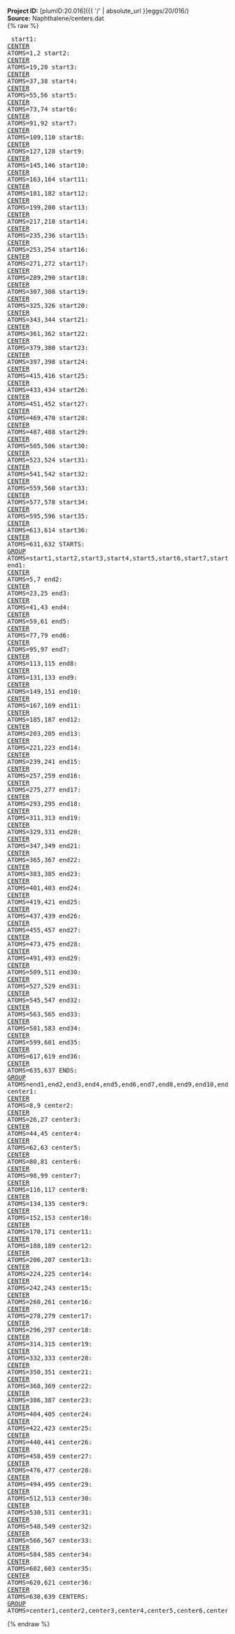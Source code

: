 **Project ID:** [plumID:20.016]({{ '/' | absolute_url }}eggs/20/016/)  
**Source:** Naphthalene/centers.dat  
{% raw %}<pre>
start1: <a href="https://plumed.github.io/doc-master/user-doc/html/_c_e_n_t_e_r.html">CENTER</a> ATOMS=1,2
start2: <a href="https://plumed.github.io/doc-master/user-doc/html/_c_e_n_t_e_r.html">CENTER</a> ATOMS=19,20
start3: <a href="https://plumed.github.io/doc-master/user-doc/html/_c_e_n_t_e_r.html">CENTER</a> ATOMS=37,38
start4: <a href="https://plumed.github.io/doc-master/user-doc/html/_c_e_n_t_e_r.html">CENTER</a> ATOMS=55,56
start5: <a href="https://plumed.github.io/doc-master/user-doc/html/_c_e_n_t_e_r.html">CENTER</a> ATOMS=73,74
start6: <a href="https://plumed.github.io/doc-master/user-doc/html/_c_e_n_t_e_r.html">CENTER</a> ATOMS=91,92
start7: <a href="https://plumed.github.io/doc-master/user-doc/html/_c_e_n_t_e_r.html">CENTER</a> ATOMS=109,110
start8: <a href="https://plumed.github.io/doc-master/user-doc/html/_c_e_n_t_e_r.html">CENTER</a> ATOMS=127,128
start9: <a href="https://plumed.github.io/doc-master/user-doc/html/_c_e_n_t_e_r.html">CENTER</a> ATOMS=145,146
start10: <a href="https://plumed.github.io/doc-master/user-doc/html/_c_e_n_t_e_r.html">CENTER</a> ATOMS=163,164
start11: <a href="https://plumed.github.io/doc-master/user-doc/html/_c_e_n_t_e_r.html">CENTER</a> ATOMS=181,182
start12: <a href="https://plumed.github.io/doc-master/user-doc/html/_c_e_n_t_e_r.html">CENTER</a> ATOMS=199,200
start13: <a href="https://plumed.github.io/doc-master/user-doc/html/_c_e_n_t_e_r.html">CENTER</a> ATOMS=217,218
start14: <a href="https://plumed.github.io/doc-master/user-doc/html/_c_e_n_t_e_r.html">CENTER</a> ATOMS=235,236
start15: <a href="https://plumed.github.io/doc-master/user-doc/html/_c_e_n_t_e_r.html">CENTER</a> ATOMS=253,254
start16: <a href="https://plumed.github.io/doc-master/user-doc/html/_c_e_n_t_e_r.html">CENTER</a> ATOMS=271,272
start17: <a href="https://plumed.github.io/doc-master/user-doc/html/_c_e_n_t_e_r.html">CENTER</a> ATOMS=289,290
start18: <a href="https://plumed.github.io/doc-master/user-doc/html/_c_e_n_t_e_r.html">CENTER</a> ATOMS=307,308
start19: <a href="https://plumed.github.io/doc-master/user-doc/html/_c_e_n_t_e_r.html">CENTER</a> ATOMS=325,326
start20: <a href="https://plumed.github.io/doc-master/user-doc/html/_c_e_n_t_e_r.html">CENTER</a> ATOMS=343,344
start21: <a href="https://plumed.github.io/doc-master/user-doc/html/_c_e_n_t_e_r.html">CENTER</a> ATOMS=361,362
start22: <a href="https://plumed.github.io/doc-master/user-doc/html/_c_e_n_t_e_r.html">CENTER</a> ATOMS=379,380
start23: <a href="https://plumed.github.io/doc-master/user-doc/html/_c_e_n_t_e_r.html">CENTER</a> ATOMS=397,398
start24: <a href="https://plumed.github.io/doc-master/user-doc/html/_c_e_n_t_e_r.html">CENTER</a> ATOMS=415,416
start25: <a href="https://plumed.github.io/doc-master/user-doc/html/_c_e_n_t_e_r.html">CENTER</a> ATOMS=433,434
start26: <a href="https://plumed.github.io/doc-master/user-doc/html/_c_e_n_t_e_r.html">CENTER</a> ATOMS=451,452
start27: <a href="https://plumed.github.io/doc-master/user-doc/html/_c_e_n_t_e_r.html">CENTER</a> ATOMS=469,470
start28: <a href="https://plumed.github.io/doc-master/user-doc/html/_c_e_n_t_e_r.html">CENTER</a> ATOMS=487,488
start29: <a href="https://plumed.github.io/doc-master/user-doc/html/_c_e_n_t_e_r.html">CENTER</a> ATOMS=505,506
start30: <a href="https://plumed.github.io/doc-master/user-doc/html/_c_e_n_t_e_r.html">CENTER</a> ATOMS=523,524
start31: <a href="https://plumed.github.io/doc-master/user-doc/html/_c_e_n_t_e_r.html">CENTER</a> ATOMS=541,542
start32: <a href="https://plumed.github.io/doc-master/user-doc/html/_c_e_n_t_e_r.html">CENTER</a> ATOMS=559,560
start33: <a href="https://plumed.github.io/doc-master/user-doc/html/_c_e_n_t_e_r.html">CENTER</a> ATOMS=577,578
start34: <a href="https://plumed.github.io/doc-master/user-doc/html/_c_e_n_t_e_r.html">CENTER</a> ATOMS=595,596
start35: <a href="https://plumed.github.io/doc-master/user-doc/html/_c_e_n_t_e_r.html">CENTER</a> ATOMS=613,614
start36: <a href="https://plumed.github.io/doc-master/user-doc/html/_c_e_n_t_e_r.html">CENTER</a> ATOMS=631,632
STARTS: <a href="https://plumed.github.io/doc-master/user-doc/html/_g_r_o_u_p.html">GROUP</a> ATOMS=start1,start2,start3,start4,start5,start6,start7,start8,start9,start10,start11,start12,start13,start14,start15,start16,start17,start18,start19,start20,start21,start22,start23,start24,start25,start26,start27,start28,start29,start30,start31,start32,start33,start34,start35,start36
end1: <a href="https://plumed.github.io/doc-master/user-doc/html/_c_e_n_t_e_r.html">CENTER</a> ATOMS=5,7
end2: <a href="https://plumed.github.io/doc-master/user-doc/html/_c_e_n_t_e_r.html">CENTER</a> ATOMS=23,25
end3: <a href="https://plumed.github.io/doc-master/user-doc/html/_c_e_n_t_e_r.html">CENTER</a> ATOMS=41,43
end4: <a href="https://plumed.github.io/doc-master/user-doc/html/_c_e_n_t_e_r.html">CENTER</a> ATOMS=59,61
end5: <a href="https://plumed.github.io/doc-master/user-doc/html/_c_e_n_t_e_r.html">CENTER</a> ATOMS=77,79
end6: <a href="https://plumed.github.io/doc-master/user-doc/html/_c_e_n_t_e_r.html">CENTER</a> ATOMS=95,97
end7: <a href="https://plumed.github.io/doc-master/user-doc/html/_c_e_n_t_e_r.html">CENTER</a> ATOMS=113,115
end8: <a href="https://plumed.github.io/doc-master/user-doc/html/_c_e_n_t_e_r.html">CENTER</a> ATOMS=131,133
end9: <a href="https://plumed.github.io/doc-master/user-doc/html/_c_e_n_t_e_r.html">CENTER</a> ATOMS=149,151
end10: <a href="https://plumed.github.io/doc-master/user-doc/html/_c_e_n_t_e_r.html">CENTER</a> ATOMS=167,169
end11: <a href="https://plumed.github.io/doc-master/user-doc/html/_c_e_n_t_e_r.html">CENTER</a> ATOMS=185,187
end12: <a href="https://plumed.github.io/doc-master/user-doc/html/_c_e_n_t_e_r.html">CENTER</a> ATOMS=203,205
end13: <a href="https://plumed.github.io/doc-master/user-doc/html/_c_e_n_t_e_r.html">CENTER</a> ATOMS=221,223
end14: <a href="https://plumed.github.io/doc-master/user-doc/html/_c_e_n_t_e_r.html">CENTER</a> ATOMS=239,241
end15: <a href="https://plumed.github.io/doc-master/user-doc/html/_c_e_n_t_e_r.html">CENTER</a> ATOMS=257,259
end16: <a href="https://plumed.github.io/doc-master/user-doc/html/_c_e_n_t_e_r.html">CENTER</a> ATOMS=275,277
end17: <a href="https://plumed.github.io/doc-master/user-doc/html/_c_e_n_t_e_r.html">CENTER</a> ATOMS=293,295
end18: <a href="https://plumed.github.io/doc-master/user-doc/html/_c_e_n_t_e_r.html">CENTER</a> ATOMS=311,313
end19: <a href="https://plumed.github.io/doc-master/user-doc/html/_c_e_n_t_e_r.html">CENTER</a> ATOMS=329,331
end20: <a href="https://plumed.github.io/doc-master/user-doc/html/_c_e_n_t_e_r.html">CENTER</a> ATOMS=347,349
end21: <a href="https://plumed.github.io/doc-master/user-doc/html/_c_e_n_t_e_r.html">CENTER</a> ATOMS=365,367
end22: <a href="https://plumed.github.io/doc-master/user-doc/html/_c_e_n_t_e_r.html">CENTER</a> ATOMS=383,385
end23: <a href="https://plumed.github.io/doc-master/user-doc/html/_c_e_n_t_e_r.html">CENTER</a> ATOMS=401,403
end24: <a href="https://plumed.github.io/doc-master/user-doc/html/_c_e_n_t_e_r.html">CENTER</a> ATOMS=419,421
end25: <a href="https://plumed.github.io/doc-master/user-doc/html/_c_e_n_t_e_r.html">CENTER</a> ATOMS=437,439
end26: <a href="https://plumed.github.io/doc-master/user-doc/html/_c_e_n_t_e_r.html">CENTER</a> ATOMS=455,457
end27: <a href="https://plumed.github.io/doc-master/user-doc/html/_c_e_n_t_e_r.html">CENTER</a> ATOMS=473,475
end28: <a href="https://plumed.github.io/doc-master/user-doc/html/_c_e_n_t_e_r.html">CENTER</a> ATOMS=491,493
end29: <a href="https://plumed.github.io/doc-master/user-doc/html/_c_e_n_t_e_r.html">CENTER</a> ATOMS=509,511
end30: <a href="https://plumed.github.io/doc-master/user-doc/html/_c_e_n_t_e_r.html">CENTER</a> ATOMS=527,529
end31: <a href="https://plumed.github.io/doc-master/user-doc/html/_c_e_n_t_e_r.html">CENTER</a> ATOMS=545,547
end32: <a href="https://plumed.github.io/doc-master/user-doc/html/_c_e_n_t_e_r.html">CENTER</a> ATOMS=563,565
end33: <a href="https://plumed.github.io/doc-master/user-doc/html/_c_e_n_t_e_r.html">CENTER</a> ATOMS=581,583
end34: <a href="https://plumed.github.io/doc-master/user-doc/html/_c_e_n_t_e_r.html">CENTER</a> ATOMS=599,601
end35: <a href="https://plumed.github.io/doc-master/user-doc/html/_c_e_n_t_e_r.html">CENTER</a> ATOMS=617,619
end36: <a href="https://plumed.github.io/doc-master/user-doc/html/_c_e_n_t_e_r.html">CENTER</a> ATOMS=635,637
ENDS: <a href="https://plumed.github.io/doc-master/user-doc/html/_g_r_o_u_p.html">GROUP</a> ATOMS=end1,end2,end3,end4,end5,end6,end7,end8,end9,end10,end11,end12,end13,end14,end15,end16,end17,end18,end19,end20,end21,end22,end23,end24,end25,end26,end27,end28,end29,end30,end31,end32,end33,end34,end35,end36
center1: <a href="https://plumed.github.io/doc-master/user-doc/html/_c_e_n_t_e_r.html">CENTER</a> ATOMS=8,9
center2: <a href="https://plumed.github.io/doc-master/user-doc/html/_c_e_n_t_e_r.html">CENTER</a> ATOMS=26,27
center3: <a href="https://plumed.github.io/doc-master/user-doc/html/_c_e_n_t_e_r.html">CENTER</a> ATOMS=44,45
center4: <a href="https://plumed.github.io/doc-master/user-doc/html/_c_e_n_t_e_r.html">CENTER</a> ATOMS=62,63
center5: <a href="https://plumed.github.io/doc-master/user-doc/html/_c_e_n_t_e_r.html">CENTER</a> ATOMS=80,81
center6: <a href="https://plumed.github.io/doc-master/user-doc/html/_c_e_n_t_e_r.html">CENTER</a> ATOMS=98,99
center7: <a href="https://plumed.github.io/doc-master/user-doc/html/_c_e_n_t_e_r.html">CENTER</a> ATOMS=116,117
center8: <a href="https://plumed.github.io/doc-master/user-doc/html/_c_e_n_t_e_r.html">CENTER</a> ATOMS=134,135
center9: <a href="https://plumed.github.io/doc-master/user-doc/html/_c_e_n_t_e_r.html">CENTER</a> ATOMS=152,153
center10: <a href="https://plumed.github.io/doc-master/user-doc/html/_c_e_n_t_e_r.html">CENTER</a> ATOMS=170,171
center11: <a href="https://plumed.github.io/doc-master/user-doc/html/_c_e_n_t_e_r.html">CENTER</a> ATOMS=188,189
center12: <a href="https://plumed.github.io/doc-master/user-doc/html/_c_e_n_t_e_r.html">CENTER</a> ATOMS=206,207
center13: <a href="https://plumed.github.io/doc-master/user-doc/html/_c_e_n_t_e_r.html">CENTER</a> ATOMS=224,225
center14: <a href="https://plumed.github.io/doc-master/user-doc/html/_c_e_n_t_e_r.html">CENTER</a> ATOMS=242,243
center15: <a href="https://plumed.github.io/doc-master/user-doc/html/_c_e_n_t_e_r.html">CENTER</a> ATOMS=260,261
center16: <a href="https://plumed.github.io/doc-master/user-doc/html/_c_e_n_t_e_r.html">CENTER</a> ATOMS=278,279
center17: <a href="https://plumed.github.io/doc-master/user-doc/html/_c_e_n_t_e_r.html">CENTER</a> ATOMS=296,297
center18: <a href="https://plumed.github.io/doc-master/user-doc/html/_c_e_n_t_e_r.html">CENTER</a> ATOMS=314,315
center19: <a href="https://plumed.github.io/doc-master/user-doc/html/_c_e_n_t_e_r.html">CENTER</a> ATOMS=332,333
center20: <a href="https://plumed.github.io/doc-master/user-doc/html/_c_e_n_t_e_r.html">CENTER</a> ATOMS=350,351
center21: <a href="https://plumed.github.io/doc-master/user-doc/html/_c_e_n_t_e_r.html">CENTER</a> ATOMS=368,369
center22: <a href="https://plumed.github.io/doc-master/user-doc/html/_c_e_n_t_e_r.html">CENTER</a> ATOMS=386,387
center23: <a href="https://plumed.github.io/doc-master/user-doc/html/_c_e_n_t_e_r.html">CENTER</a> ATOMS=404,405
center24: <a href="https://plumed.github.io/doc-master/user-doc/html/_c_e_n_t_e_r.html">CENTER</a> ATOMS=422,423
center25: <a href="https://plumed.github.io/doc-master/user-doc/html/_c_e_n_t_e_r.html">CENTER</a> ATOMS=440,441
center26: <a href="https://plumed.github.io/doc-master/user-doc/html/_c_e_n_t_e_r.html">CENTER</a> ATOMS=458,459
center27: <a href="https://plumed.github.io/doc-master/user-doc/html/_c_e_n_t_e_r.html">CENTER</a> ATOMS=476,477
center28: <a href="https://plumed.github.io/doc-master/user-doc/html/_c_e_n_t_e_r.html">CENTER</a> ATOMS=494,495
center29: <a href="https://plumed.github.io/doc-master/user-doc/html/_c_e_n_t_e_r.html">CENTER</a> ATOMS=512,513
center30: <a href="https://plumed.github.io/doc-master/user-doc/html/_c_e_n_t_e_r.html">CENTER</a> ATOMS=530,531
center31: <a href="https://plumed.github.io/doc-master/user-doc/html/_c_e_n_t_e_r.html">CENTER</a> ATOMS=548,549
center32: <a href="https://plumed.github.io/doc-master/user-doc/html/_c_e_n_t_e_r.html">CENTER</a> ATOMS=566,567
center33: <a href="https://plumed.github.io/doc-master/user-doc/html/_c_e_n_t_e_r.html">CENTER</a> ATOMS=584,585
center34: <a href="https://plumed.github.io/doc-master/user-doc/html/_c_e_n_t_e_r.html">CENTER</a> ATOMS=602,603
center35: <a href="https://plumed.github.io/doc-master/user-doc/html/_c_e_n_t_e_r.html">CENTER</a> ATOMS=620,621
center36: <a href="https://plumed.github.io/doc-master/user-doc/html/_c_e_n_t_e_r.html">CENTER</a> ATOMS=638,639
CENTERS: <a href="https://plumed.github.io/doc-master/user-doc/html/_g_r_o_u_p.html">GROUP</a> ATOMS=center1,center2,center3,center4,center5,center6,center7,center8,center9,center10,center11,center12,center13,center14,center15,center16,center17,center18,center19,center20,center21,center22,center23,center24,center25,center26,center27,center28,center29,center30,center31,center32,center33,center34,center35,center36
</pre>{% endraw %}

